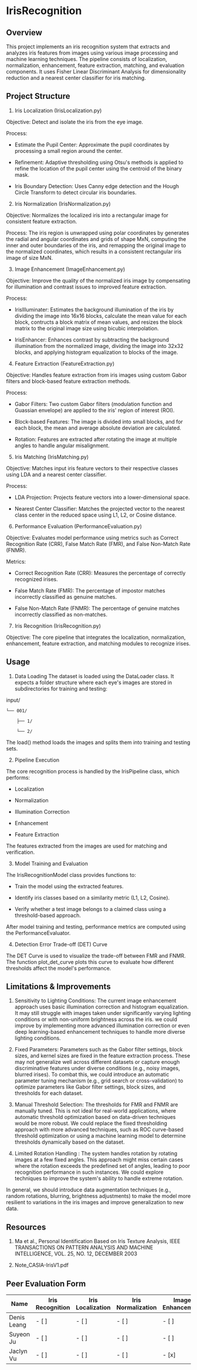 # IrisRecognition
## Overview

This project implements an iris recognition system that extracts and analyzes iris features from images using various image processing and machine learning techniques. The pipeline consists of localization, normalization, enhancement, feature extraction, matching, and evaluation components. It uses Fisher Linear Discriminant Analysis for dimensionality reduction and a nearest center classifier for iris matching.

## Project Structure

1. Iris Localization (IrisLocalization.py)

Objective: Detect and isolate the iris from the eye image.

Process: 

- Estimate the Pupil Center: Approximate the pupil coordinates by processing a small region around the center. 

- Refinement: Adaptive thresholding using Otsu's methods is applied to refine the location of the pupil center using the centroid of the binary mask.

- Iris Boundary Detection: Uses Canny edge detection and the Hough Circle Transform to detect circular iris boundaries.

2. Iris Normalization (IrisNormalization.py)

Objective: Normalizes the localized iris into a rectangular image for consistent feature extraction.

Process: The iris region is unwrapped using polar coordinates by generates the radial and angular coordinates and grids of shape MxN, computing the inner and outer boundaries of the iris, and remapping the original image to the normalized coordinates, which results in a consistent rectangular iris image of size MxN.

3. Image Enhancement (ImageEnhancement.py)

Objective: Improve the quality of the normalized iris image by compensating for illumination and contrast issues to improved feature extraction. 

Process:

- IrisIlluminater: Estimates the background illumination of the iris by dividing the image into 16x16 blocks, calculate the mean value for each block, contructs a block matrix of mean values, and resizes the block matrix to the original image size using bicubic interpolation. 

- IrisEnhancer: Enhances contrast by subtracting the background illumination from the normalized image, dividing the image into 32x32 blocks, and applying histogram equalization to blocks of the image.

4. Feature Extraction (FeatureExtraction.py)

Objective: Handles feature extraction from iris images using custom Gabor filters and block-based feature extraction methods.

Process:

- Gabor Filters: Two custom Gabor filters (modulation function and Guassian envelope) are applied to the iris' region of interest (ROI).

- Block-based Features: The image is divided into small blocks, and for each block, the mean and average absolute deviation are calculated.

- Rotation: Features are extracted after rotating the image at multiple angles to handle angular misalignment.

5. Iris Matching (IrisMatching.py)

Objective: Matches input iris feature vectors to their respective classes using LDA and a nearest center classifier.

Process:

- LDA Projection: Projects feature vectors into a lower-dimensional space.

- Nearest Center Classifier: Matches the projected vector to the nearest class center in the reduced space using L1, L2, or Cosine distance.

6. Performance Evaluation (PerformanceEvaluation.py)

Objective: Evaluates model performance using metrics such as Correct Recognition Rate (CRR), False Match Rate (FMR), and False Non-Match Rate (FNMR).

Metrics:

- Correct Recognition Rate (CRR): Measures the percentage of correctly recognized irises.

- False Match Rate (FMR): The percentage of impostor matches incorrectly classified as genuine matches.

- False Non-Match Rate (FNMR): The percentage of genuine matches incorrectly classified as non-matches.

7. Iris Recognition (IrisRecognition.py)

Objective: The core pipeline that integrates the localization, normalization, enhancement, feature extraction, and matching modules to recognize irises.

## Usage

1. Data Loading
The dataset is loaded using the DataLoader class. It expects a folder structure where each eye's images are stored in subdirectories for training and testing:

input/

    └── 001/
    
        ├── 1/
        
        └── 2/
        
The load() method loads the images and splits them into training and testing sets.

2. Pipeline Execution

The core recognition process is handled by the IrisPipeline class, which performs:

- Localization

- Normalization

- Illumination Correction

- Enhancement

- Feature Extraction

The features extracted from the images are used for matching and verification.

3. Model Training and Evaluation

The IrisRecognitionModel class provides functions to:

- Train the model using the extracted features.

- Identify iris classes based on a similarity metric (L1, L2, Cosine).

- Verify whether a test image belongs to a claimed class using a threshold-based approach.

After model training and testing, performance metrics are computed using the PerformanceEvaluator.

4. Detection Error Trade-off (DET) Curve

The DET Curve is used to visualize the trade-off between FMR and FNMR. The function plot_det_curve plots this curve to evaluate how different thresholds affect the model's performance. 

## Limitations & Improvements

1. Sensitivity to Lighting Conditions: The current image enhancement approach uses basic illumination correction and histogram equalization. It may still struggle with images taken under significantly varying lighting conditions or with non-uniform brightness across the iris.  we could improve by implementing more advanced illumination correction or even deep learning-based enhancement techniques to handle more diverse lighting conditions.
   
2. Fixed Parameters: Parameters such as the Gabor filter settings, block sizes, and kernel sizes are fixed in the feature extraction process. These may not generalize well across different datasets or capture enough discriminative features under diverse conditions (e.g., noisy images, blurred irises). To combat this, we could introduce an automatic parameter tuning mechanism (e.g., grid search or cross-validation) to optimize parameters like Gabor filter settings, block sizes, and thresholds for each dataset.

3. Manual Threshold Selection: The thresholds for FMR and FNMR are manually tuned. This is not ideal for real-world applications, where automatic threshold optimization based on data-driven techniques would be more robust. We could replace the fixed thresholding approach with more advanced techniques, such as ROC curve-based threshold optimization or using a machine learning model to determine thresholds dynamically based on the dataset.

4. Limited Rotation Handling : The system handles rotation by rotating images at a few fixed angles. This approach might miss certain cases where the rotation exceeds the predefined set of angles, leading to poor recognition performance in such instances. We could explore techniques to improve the system's ability to handle extreme rotation.

In general, we should introduce data augmentation techniques (e.g., random rotations, blurring, brightness adjustments) to make the model more resilient to variations in the iris images and improve generalization to new data.

## Resources 

1. Ma et al., Personal Identification Based on Iris
Texture Analysis, IEEE TRANSACTIONS ON
PATTERN ANALYSIS AND MACHINE
INTELLIGENCE, VOL. 25, NO. 12, DECEMBER
2003

2. Note_CASIA-IrisV1.pdf

## Peer Evaluation Form 

| Name        | Iris Recognition | Iris Localization | Iris Normalization | Image Enhancement | Feature Extraction | Iris Matching | Performance Evaluation | Readme File |
|-------------|------------------|-------------------|--------------------|-------------------|--------------------|---------------|-------------------------|-------------|
| Denis Leang | - [ ]            | - [ ]             | - [ ]              | - [ ]             | - [ ]              | - [ ]         | - [ ]                   | - [ ]       |
| Suyeon Ju   | - [ ]            | - [ ]             | - [ ]              | - [ ]             | - [ ]              | - [ ]         | - [ ]                   | - [ ]       |
| Jaclyn Vu   | - [ ]            | - [ ]             | - [ ]              | - [x]             | - [x]              | - [x]         | - [x]                   | - [x]       |


